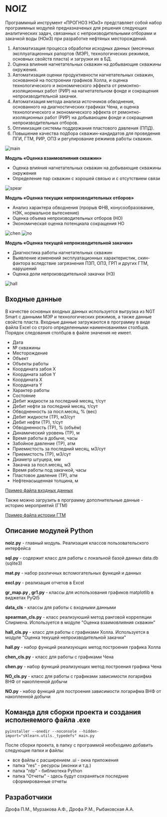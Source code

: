 # NOIZ
Программный инструмент «ПРОГНОЗ НОиЗ» представляет собой набор программных модулей предназначеных для решения следующих аналитических задач, связанных с непроизводительными отборами и закачкой воды (НОиЗ) при разработке нефтяных месторождений. 
1. Автоматизация процесса обработки исходных данных (месячных эксплуатационных рапортов (МЭР), технологических режимов, основных свойств пласта) и загрузки их в БД.
2. Оценка влияния нагнетательных скважин на добывающие скважины окружения.
3. Автоматизация оценки продуктивности нагнетательных скважин, основанной на построении графиков Холла, и оценка технологического и экономического эффекта от ремонтно-изоляционных работ (РИР) на нагнетательном фонде и сокращения непроизводительной закачки.
4. Автоматизация метода анализа источников обводнения, основанного на диагностических графиках Чена, и оценка технологического и экономического эффекта от ремонтно-изоляционных работ (РИР) на добывающем фонде и сокращения непроизводительных отборов.
5. Оптимизация системы поддержания пластового давления (ППД).
6. Повышение качества подбора скважин-кандидатов для проведения ПГИ, ГТМ, РИР, ОПЗ и регулирование режимов работы скважин.

![main](https://github.com/RDrofa/NOIZ/blob/master/docs/main.png?raw=true)

**Модуль «Оценка взаимовлияния скважин»**
* Оценка влияния нагнетательных скважин на добывающие скважины окружения
* Определение пар скважин с хорошей связью и с отсутствием связи

![spear](https://github.com/RDrofa/NOIZ/blob/master/docs/spear.png?raw=true)

**Модуль «Оценка текущих непроизводительных отборов»**
* Анализ характера обводнения (прорыв ФНВ, конусообразование, НЭК, нормальное вытеснение)
* Оценка объема непроизводительных отборов (НО)
* Экономическая оценка потенциала сокращения НО

![chen](https://github.com/RDrofa/NOIZ/blob/master/docs/chen.png?raw=true)
![no](https://github.com/RDrofa/NOIZ/blob/master/docs/no.png?raw=true)

**Модуль «Оценка текущей непроизводительной закачки»**
* Диагностика работы нагнетательных скважин
* Выявление изменений эксплуатационных характеристик, скин-фактора вследствие загрязнения ПЗП, ОПЗ, ГРП и других ГТМ, нарушений
* Оценка доли непроизводительной закачки (НЗ)

![hall](https://github.com/RDrofa/NOIZ/blob/master/docs/hall.png?raw=true)
## Входные данные
В качестве основных входных данных используется выгрузка из NGT Smart c данными МЭР и технологических режимов, а также данные свойств пласта. Входные данные загружаются в программу в виде файла Excel со строго определенными наименованиями столбцов. Порядок следования столбцов в файле значения не имеет.
* Дата
* № скважины
* Месторождение
* Объект
* Объекты работы
* Координата забоя Х
* Координата забоя Y
* Координата X
* Координата Y
* Характер работы
* Состояние
* Дебит жидкости за последний месяц, т/сут
* Дебит нефти за последний месяц, т/сут
* Обводненность за посл.месяц, % (вес)
* Дебит жидкости (ТР), м3/сут
* Дебит нефти (ТР), т/сут
* Обводненность (ТР), % (объём)
* Динамический уровень (ТР), м
* Время работы в добыче, часы
* Забойное давление (ТР), атм
* Приемистость за последний месяц, м3/сут
* Приемистость (ТР), м3/сут
* Диаметр штуцера, мм
* Закачка за посл.месяц, м3
* Время работы под закачкой, часы
* Пластовое давление (ТР), атм
* Нефтенасыщенная толщина, м

[Пример файла входных данных](https://github.com/RDrofa/NOIZ/raw/master/docs/Входные_данные.xlsx?raw=true)

Также можно загрузить в программу дополнительные данные - историю мероприятий (ГТМ)

[Пример файла истории ГТМ](https://github.com/RDrofa/NOIZ/raw/master/docs/ГТМ.xls?raw=true)

## Описание модулей Python
**noiz.py**  -  главный модуль. Реализация классов пользовательского интерфейса

**sql.py**  -  содержит класс для работы с локальной базой данных data.db  (sqlite3)

**mat.py**  -  набор различных вспомогательных функций и данных

**excl.py**  -  реализация отчетов в Excel

**gr_map.py , gr1.py**  -  классы для использования графиков matplotlib в виджетах PyQt5

**data_cls**  -  классы для работы с входными данными

**spearman_cls.py**  -  класс реализуюший метод ранговой корреляции Спирмена. Используется в модуле "Оценка взаимовлияния скважин"

**hall_cls.py**  -  класс для работы с графиками Холла. Используется в модуле "Оценка текущей непроизводительной закачки"

**hall.py**  -  набор функций реализующих метод построения графика Холла

**chen_cls.py**  -  класс для работы с графиками Чена

**chen.py**  -  набор функций реализующих метод построения графика Чена

**NO_cls.py**  -  класс для работы с графиками зависимости логарифма ВНФ от накопленной добычи

**NO.py**  -  набор функций для построения зависимости логарифма ВНФ от накопленной добычи
## Команда для сборки проекта и создания исполняемого файла .exe
    pyinstaller --onedir --noconsole --hidden-import="sklearn.utils._typedefs" main.py
После сборки проекта, в папку с программой необходимо добавить следующие папки и файлы:
* все файлы с расширением .ui  -  окна приложения
* папка "res"  -  ресурсы (иконки и т.д.)
* папка "rdp"  -  библиотека Python
* папка "Отчеты" - здесь будут сохраняться последние сформированные отчеты  
## Разработчики
Дрофа П.М., Мурзакова А.Ф., Дрофа Р.М., Рыбаковская А.А.
